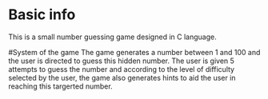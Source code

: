 # Basic info
This is a small number guessing game designed in C language.

#System of the game
 The game generates a number between 1 and 100 and the user is directed to guess this hidden number. The user is given 5 attempts to guess the number and according to the level of difficulty selected by the user, the game also generates hints to aid the user in reaching this targerted number.
